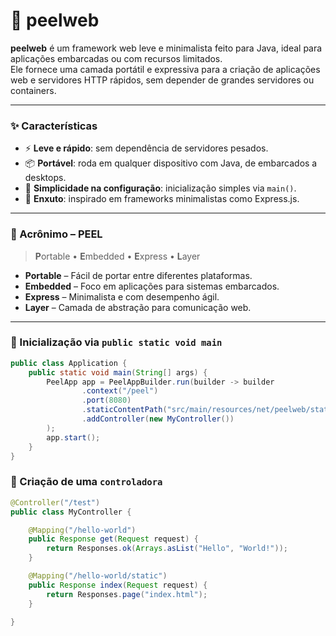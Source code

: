 # 🍎 peelweb

**peelweb** é um framework web leve e minimalista feito para Java, ideal para aplicações embarcadas ou com recursos limitados.  
Ele fornece uma camada portátil e expressiva para a criação de aplicações web e servidores HTTP rápidos, sem depender de grandes servidores ou containers.

---

### ✨ Características

- ⚡ **Leve e rápido**: sem dependência de servidores pesados.
- 📦 **Portável**: roda em qualquer dispositivo com Java, de embarcados a desktops.
- 🔌 **Simplicidade na configuração**: inicialização simples via `main()`.
- 🎯 **Enxuto**: inspirado em frameworks minimalistas como Express.js.

---

### 🧠 Acrônimo – PEEL

> **P**ortable • **E**mbedded • **E**xpress • **L**ayer

- **Portable** – Fácil de portar entre diferentes plataformas.
- **Embedded** – Foco em aplicações para sistemas embarcados.
- **Express** – Minimalista e com desempenho ágil.
- **Layer** – Camada de abstração para comunicação web.

---

### 🚀 Inicialização via `public static void main`

```java
public class Application {
    public static void main(String[] args) {
        PeelApp app = PeelAppBuilder.run(builder -> builder
                .context("/peel")
                .port(8080)
                .staticContentPath("src/main/resources/net/peelweb/static")
                .addController(new MyController())
        );
        app.start();
    }
}
```

### 🚀 Criação de uma `controladora`

```java
@Controller("/test")
public class MyController {

    @Mapping("/hello-world")
    public Response get(Request request) {
        return Responses.ok(Arrays.asList("Hello", "World!"));
    }

    @Mapping("/hello-world/static")
    public Response index(Request request) {
        return Responses.page("index.html");
    }

}
```
